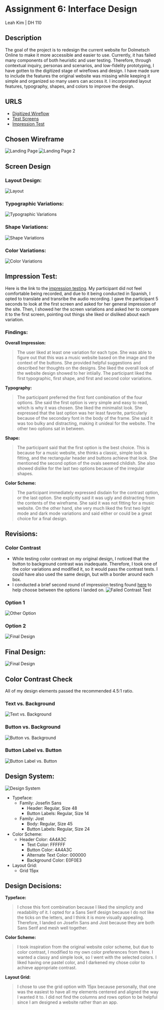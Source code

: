 # Assignment 6: Interface Design
Leah Kim | DH 110 

## Description 
The goal of the project is to redesign the current website for Dolmetsch Online to make it more accessible and easier to use. Currently, it has failed many components of both heuristic and user testing. Therefore, through contextual inquiry, personas and scenarios, and low-fidelity prototyping, I have gotten to the digitized stage of wireflows and design. I have made sure to include the features the original website was missing while keeping it simple and organized so many users can access it. I incorporated layout features, typography, shapes, and colors to improve the design.

## URLS
* [Digitized Wireflow](https://www.figma.com/file/h9HHhIkJXN9FrmBs2t9uUU/DH110-Wireflow?node-id=0%3A1)
* [Test Screens](https://www.figma.com/file/gRPsoX1IyXzslvBWcAFNdP/DH110-A06?node-id=0%3A1)
* [Impression Test](https://docs.google.com/document/d/1307xjscFXHnr1prwZGvhlA7D4_dW_IkSPceggIUwF5s/edit?usp=sharing)

## Chosen Wireframe
![Landing Page](chosenwireframe.png)
![Landing Page 2](original.png)

## Screen Design

### Layout Design:
![Layout](layout.png)

### Typographic Variations:
![Typographic Variations](type.png)

### Shape Variations:
![Shape Variations](shape.png)

### Color Variations:
![Color Variations](color.png)

## Impression Test:
Here is the link to the [impression testing](https://docs.google.com/document/d/1307xjscFXHnr1prwZGvhlA7D4_dW_IkSPceggIUwF5s/edit?usp=sharing). My participant did not feel comfortable being recorded, and due to it being conducted in Spanish, I opted to translate and transribe the audio recording. I gave the participant 5 seconds to look at the first screen and asked for her general impression of the site. Then, I showed her the screen variations and asked her to compare it to the first screen, pointing out things she liked or disliked about each variation.

### Findings:
**Overall Impression:**
> The user liked at least one variation for each type. She was able to figure out that this was a music website based on the image and the context of the buttons. She provided helpful suggestions and described her thoughts on the designs. She liked the overall look of the website design showed to her intiially. The participant liked the first typographic, first shape, and first and second color variations.

**Typography:**
> The participant preferred the first font combination of the four options. She said the first option is very simple and easy to read, which is why it was chosen. She liked the minimalist look. She expressed that the last option was her least favorite, particularly because of the secondary font in the body of the frame. She said it was too bulky and distracting, making it unideal for the website. The other two options sat in between.

**Shape:**
> The participant said that the first option is the best choice. This is because for a music website, she thinks a classic, simple look is fitting, and the rectangular header and buttons achieve that look. She mentioned the second option of the ovals seemed childish. She also showed dislike for the last two options because of the irregular shapes. 

**Color Scheme:**
> The participant immediately expressed disdain for the contrast option, or the last option. She explicitly said it was ugly and distracting from the contents of the wireframe. She said it was not fitting for a music website. On the other hand, she very much liked the first two light mode and dark mode variations and said either or could be a great choice for a final design.

## Revisions:

### Color Contrast
* While testing color contrast on my original design, I noticed that the button to background contrast was inadequate. Therefore, I took one of the color variations and modified it, so it would pass the contrast tests. I could have also used the same design, but with a border around each box.
* I conducted a brief second round of impression testing found [here](https://docs.google.com/document/d/1fL82GICoCVBPeAlspD23MXGGwm8ZXMJYsHzqrpSHH5c/edit?usp=sharing) to help choose between the options I landed on.
![Failed Contrast Test](fail.png)

### Option 1
![Other Option](other.png)

### Option 2
![Final Design](final.png)

## Final Design:
![Final Design](final.png)

## Color Contrast Check
All of my design elements passed the recommended 4.5:1 ratio.

### Text vs. Background
![Text vs. Background](textback.png)
### Button vs. Background
![Button vs. Background](btnback.png)
### Button Label vs. Button
![Button Label vs. Button](btn.png)


## Design System:
![Design System](design.png)
* Typeface:
  * Family: Josefin Sans
    * Header: Regular, Size 48
    * Button Labels: Regular, Size 14
  * Family: Jost
    * Body: Regular, Size 45
    * Button Labels: Regular, Size 24
* Color Scheme:
  * Header Color: 4A4A3C
    * Text Color: FFFFFF
    * Button Color: 4A4A3C
    * Alternate Text Color: 000000
    * Background Color: E0F0E3 
* Layout Grid:
  * Grid 15px

## Design Decisions:
**Typeface:**
> I chose this font combination because I liked the simplicty and readability of it. I opted for a Sans Serif design because I do not like the ticks on the letters, and I think it is more visually appealing. Therefore, I landed on Josefin Sans and Jost because they are both Sans Serif and mesh well together.

**Color Scheme:** 
> I took inspiration from the original website color scheme, but due to color contrast, I modified to my own color preferences from there. I wanted a classy and simple look, so I went with the selected colors. I liked having one pastel color, and I darkened my chose color to achieve appropriate contrast.

**Layout Grid:**
> I chose to use the grid option with 15px because personally, that one was the easiest to have all my elements centered and aligned the way I wanted it to. I did not find the columns and rows option to be helpful since I am designed a website rather than an app.

